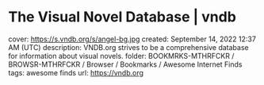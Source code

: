 # The Visual Novel Database | vndb

cover: https://s.vndb.org/s/angel-bg.jpg
created: September 14, 2022 12:37 AM (UTC)
description: VNDB.org strives to be a comprehensive database for information about visual novels.
folder: BOOKMRKS-MTHRFCKR / BROWSR-MTHRFCKR / Browser / Bookmarks / Awesome Internet Finds
tags: awesome finds
url: https://vndb.org